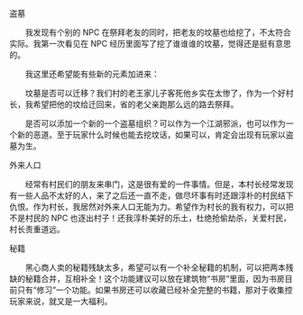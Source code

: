 
盗墓

　　我发现有个别的 NPC 在祭拜老友的同时，把老友的坟墓也给挖了，不太符合实际。我第一次看见在 NPC 经历里面写了挖了谁谁谁的坟墓，觉得还是挺有意思的。

　　我这里还希望能有些新的元素加进来：

　　坟墓是否可以迁移？我们村的老王家儿子客死他乡实在太惨了，作为一个好村长，我希望把他的坟给迁回来，省的老父亲跑那么远的路去祭拜。

　　是否可以添加一个新的一个盗墓组织？可以作为一个江湖邪派，也可以作为一个新的恶道。至于玩家什么时候也能去挖坟话，如果可以，肯定会出现有玩家以盗墓为生。

外来人口

　　经常有村民们的朋友来串门，这是很有爱的一件事情。但是，本村长经常发现有一些人品不太好的人，来了之后还一直不走，做尽坏事有时还跟淳朴的村民结下仇恨。作为村长，我居然对外来人口无能为力。希望作为村长的我有权力，可以把不是村民的 NPC 也逐出村子！还我淳朴美好的乐土，杜绝抢偷劫杀，关爱村民，村长责重道远。

秘籍

　　黑心商人卖的秘籍残缺太多，希望可以有一个补全秘籍的机制，可以把两本残缺的秘籍合并，互相补全！这个功能建议可以放在建筑物“书房”里面，因为书房目前只有“修习”一个功能。如果书房还可以收藏已经补全完整的书籍，那对于收集控玩家来说，就又是一大福利。